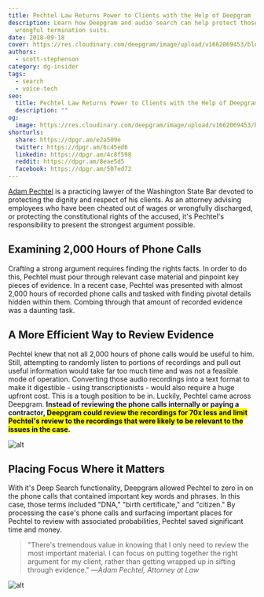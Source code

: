 ```yaml
---
title: Pechtel Law Returns Power to Clients with the Help of Deepgram
description: Learn how Deepgram and audio search can help protect those in
  wrongful termination suits.
date: 2018-09-18
cover: https://res.cloudinary.com/deepgram/image/upload/v1662069453/blog/customer-story-legal-transcription/placeholder-post-image%402x.jpg
authors:
  - scott-stephenson
category: dg-insider
tags:
  - search
  - voice-tech
seo:
  title: Pechtel Law Returns Power to Clients with the Help of Deepgram
  description: ""
og:
  image: https://res.cloudinary.com/deepgram/image/upload/v1662069453/blog/customer-story-legal-transcription/placeholder-post-image%402x.jpg
shorturls:
  share: https://dpgr.am/e2a509e
  twitter: https://dpgr.am/6c45ed6
  linkedin: https://dpgr.am/4c8f598
  reddit: https://dpgr.am/8eae5d5
  facebook: https://dpgr.am/507ed72
---
```

[Adam Pechtel](http://pechtellaw.com/) is a practicing lawyer of the Washington State Bar devoted to protecting the dignity and respect of his clients. As an attorney advising employees who have been cheated out of wages or wrongfully discharged, or protecting the constitutional rights of the accused, it's Pechtel's responsibility to present the strongest argument possible.

## Examining 2,000 Hours of Phone Calls

Crafting a strong argument requires finding the rights facts. In order to do this, Pechtel must pour through relevant case material and pinpoint key pieces of evidence. In a recent case, Pechtel was presented with almost 2,000 hours of recorded phone calls and tasked with finding pivotal details hidden within them. Combing through that amount of recorded evidence was a daunting task.

## A More Efficient Way to Review Evidence

Pechtel knew that not all 2,000 hours of phone calls would be useful to him. Still, attempting to randomly listen to portions of recordings and pull out useful information would take far too much time and was not a feasible mode of operation. Converting those audio recordings into a text format to make it digestible - using transcriptionists - would also require a huge upfront cost. This is a tough position to be in. Luckily, Pechtel came across Deepgram. **Instead of reviewing the phone calls internally or paying a contractor, <mark>Deepgram could review the recordings for 70x less and limit Pechtel's review to the recordings that were likely to be relevant to the issues in the case</mark>.** 

![alt](https://res.cloudinary.com/deepgram/image/upload/v1661976377/blog/customer-story-legal-transcription/helloquence-51716-unsplash.jpg)

## Placing Focus Where it Matters

With it's Deep Search functionality, Deepgram allowed Pechtel to zero in on the phone calls that contained important key words and phrases. In this case, those terms included "DNA," "birth certificate," and "citizen." By processing the case's phone calls and surfacing important places for Pechtel to review with associated probabilities, Pechtel saved significant time and money.

> "There's tremendous value in knowing that I only need to review the most important material. I can focus on putting together the right argument for my client, rather than getting wrapped up in sifting through evidence." —*Adam Pechtel, Attorney at Law* 

![alt](https://res.cloudinary.com/deepgram/image/upload/v1661976378/blog/customer-story-legal-transcription/rawpixel-567016-unsplash.jpg)
